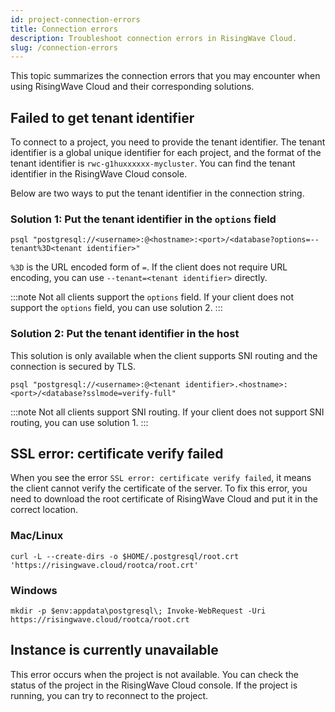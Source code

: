 ```yaml
---
id: project-connection-errors
title: Connection errors
description: Troubleshoot connection errors in RisingWave Cloud.
slug: /connection-errors
---
```

This topic summarizes the connection errors that you may encounter when using RisingWave Cloud and their corresponding solutions.

## Failed to get tenant identifier

To connect to a project, you need to provide the tenant identifier. The tenant identifier is a global unique identifier for each project, and the format of the tenant identifier is `rwc-g1huxxxxxx-mycluster`. You can find the tenant identifier in the RisingWave Cloud console.

Below are two ways to put the tenant identifier in the connection string.

### Solution 1: Put the tenant identifier in the `options` field

```shell
psql "postgresql://<username>:@<hostname>:<port>/<database?options=--tenant%3D<tenant identifier>"
```

`%3D` is the URL encoded form of `=`. If the client does not require URL encoding, you can use `--tenant=<tenant identifier>` directly.

:::note
Not all clients support the `options` field. If your client does not support the `options` field, you can use solution 2.
:::

### Solution 2: Put the tenant identifier in the host

This solution is only available when the client supports SNI routing and the connection is secured by TLS. 

```shell
psql "postgresql://<username>:@<tenant identifier>.<hostname>:<port>/<database?sslmode=verify-full"
```

:::note
Not all clients support SNI routing. If your client does not support SNI routing, you can use solution 1.
:::

## SSL error: certificate verify failed

When you see the error `SSL error: certificate verify failed`, it means the client cannot verify the certificate of the server. To fix this error, you need to download the root certificate of RisingWave Cloud and put it in the correct location.

### Mac/Linux

```shell
curl -L --create-dirs -o $HOME/.postgresql/root.crt 'https://risingwave.cloud/rootca/root.crt'
```

### Windows

```shell
mkdir -p $env:appdata\postgresql\; Invoke-WebRequest -Uri https://risingwave.cloud/rootca/root.crt
```

## Instance is currently unavailable

This error occurs when the project is not available. You can check the status of the project in the RisingWave Cloud console. If the project is running, you can try to reconnect to the project.
